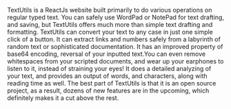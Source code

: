 TextUtils is a ReactJs website built primarily to do various operations on regular typed text. You can safely use WordPad or NotePad for text drafting, and saving, but TextUtils offers much more than simple text drafting and formatting. TextUtils can convert your text to any case in just one simple click of a button. It can extract links and numbers safely from a labyrinth of random text or sophisticated documentation. It has an improved property of base64 encoding, reversal of your inputted text.You can even remove whitespaces from your scripted documents, and wear up your earphones to listen to it, instead of straining your eyes! It does a detailed analyzing of your text, and provides an output of words, and characters, along with reading time as well. The best part of TextUtils is that it is an open source project, as a result, dozens of new features are in the upcoming, which definitely makes it a cut above the rest.
